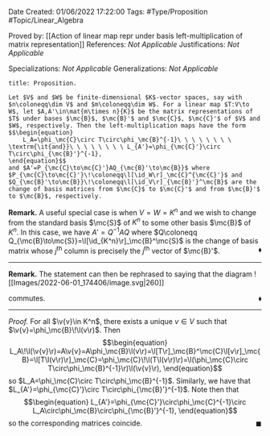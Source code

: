 <div class="topSpace"></div>

Date Created: 01/06/2022 17:22:00
Tags: #Type/Proposition #Topic/Linear_Algebra

Proved by: [[Action of linear map repr under basis left-multiplication of matrix representation]]
References: _Not Applicable_
Justifications: _Not Applicable_

Specializations: _Not Applicable_
Generalizations: _Not Applicable_

``` ad-Proposition
title: Proposition.

Let $V$ and $W$ be finite-dimensional $K$-vector spaces, say with $n\coloneqq\dim V$ and $m\coloneqq\dim W$. For a linear map $T:V\to W$, let $A,A'\in\mat{m\times n}{K}$ be the matrix representations of $T$ under bases $\mc{B}$, $\mc{B}'$ and $\mc{C}$, $\mc{C}'$ of $V$ and $W$, respectively. Then the left-multiplication maps have the form
$$\begin{equation}
    L_A=\phi_\mc{C}\circ T\circ\phi_\mc{B}^{-1}\ \ \ \ \ \ \ \ \textrm{\it{and}}\ \ \ \ \ \ \ \ L_{A'}=\phi_{\mc{C}'}\circ T\circ\phi_{\mc{B}'}^{-1},
\end{equation}$$
and $A'=P_{\mc{C}\to\mc{C}'}AQ_{\mc{B}'\to\mc{B}}$ where $P_{\mc{C}\to\mc{C}'}\!\coloneqq\l[\id_W\r]_\mc{C}^{\mc{C}'}$ and $Q_{\mc{B}'\to\mc{B}}\!\coloneqq\l[\id_V\r]_{\mc{B}'}^\mc{B}$ are the change of basis matrices from $\mc{C}$ to $\mc{C}'$ and from $\mc{B}'$ to $\mc{B}$, respectively.

```

**Remark.** A useful special case is when $V=W=K^n$ and we wish to change from the standard basis $\mc{S}$ of $K^n$ to some other basis $\mc{B}$ of $K^n$. In this case, we have $A'=Q^{-1}AQ$ where $Q\coloneqq Q_{\mc{B}\to\mc{S}}=\l[\id_{K^n}\r]_\mc{B}^\mc{S}$ is the change of basis matrix whose $j^\textrm{th}$ column is precisely the $j^\textrm{th}$ vector of $\mc{B}'$.<span style="float:right;">$\blacklozenge$</span>

---

**Remark.** The statement can then be rephrased to saying that the diagram
![[Images/2022-06-01_174406/image.svg|260]]

commutes.<span style="float:right;">$\blacklozenge$</span>

---

<i>Proof.</i> For all $\v{v}\in K^n$, there exists a unique $v\in V$ such that $\v{v}=\phi_\mc{B}\!\l(v\r)$. Then
$$\begin{equation}
    L_A\!\l(\v{v}\r)=A\v{v}=A\phi_\mc{B}\l(v\r)=\l[T\r]_\mc{B}^\mc{C}\l[v\r]_\mc{B}=\l[T\l(v\r)\r]_\mc{C}=\phi_\mc{C}\!\l(T\l(v\r)\r)=\l(\phi_\mc{C}\circ T\circ\phi_\mc{B}^{-1}\r)\l(\v{v}\r),
\end{equation}$$
so $L_A=\phi_\mc{C}\circ T\circ\phi_\mc{B}^{-1}$. Similarly, we have that $L_{A'}=\phi_{\mc{C}'}\circ T\circ\phi_{\mc{B}'}^{-1}$. Note then that
$$\begin{equation}
    L_{A'}=\phi_{\mc{C}'}\circ\phi_\mc{C}^{-1}\circ L_A\circ\phi_\mc{B}\circ\phi_{\mc{B}'}^{-1},
\end{equation}$$
so the corresponding matrices coincide.<span style="float:right;">$\blacksquare$</span>
